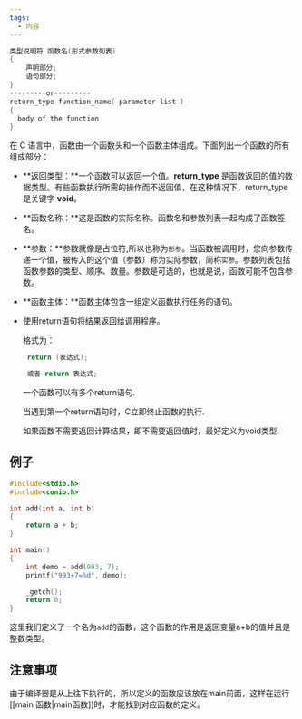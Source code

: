 ```yaml
---
tags:
  - 内容
---
```

```C
类型说明符 函数名(形式参数列表)
{
	声明部分;
	语句部分;
}
---------or---------
return_type function_name( parameter list )
{
  body of the function
}
```

在 C 语言中，函数由一个函数头和一个函数主体组成。下面列出一个函数的所有组成部分：

-   **返回类型：**一个函数可以返回一个值。**return_type** 是函数返回的值的数据类型。有些函数执行所需的操作而不返回值，在这种情况下，return_type 是关键字 **void**。

-   **函数名称：**这是函数的实际名称。函数名和参数列表一起构成了函数签名。

-   **参数：**参数就像是占位符,所以也称为`形参`。当函数被调用时，您向参数传递一个值，被传入的这个值（参数）称为实际参数，简称`实参`。参数列表包括函数参数的类型、顺序、数量。参数是可选的，也就是说，函数可能不包含参数。

-   **函数主体：**函数主体包含一组定义函数执行任务的语句。

-   使用return语句将结果返回给调用程序。

     格式为：

    ```c
     return (表达式);
    
     或者 return 表达式;
    ```

    一个函数可以有多个return语句.

    当遇到第一个return语句时，C立即终止函数的执行.

    如果函数不需要返回计算结果，即不需要返回值时，最好定义为void类型.

## 例子

```c
#include<stdio.h>
#include<conio.h>

int add(int a, int b)
{
	return a + b;
}

int main() 
{
	int demo = add(993, 7);
	printf("993+7=%d", demo);

	_getch();
	return 0;
}
```

这里我们定义了一个名为`add`的函数，这个函数的作用是返回变量a+b的值并且是整数类型。

## 注意事项

由于编译器是从上往下执行的，所以定义的函数应该放在main前面，这样在运行[[main 函数|main函数]]时，才能找到对应函数的定义。